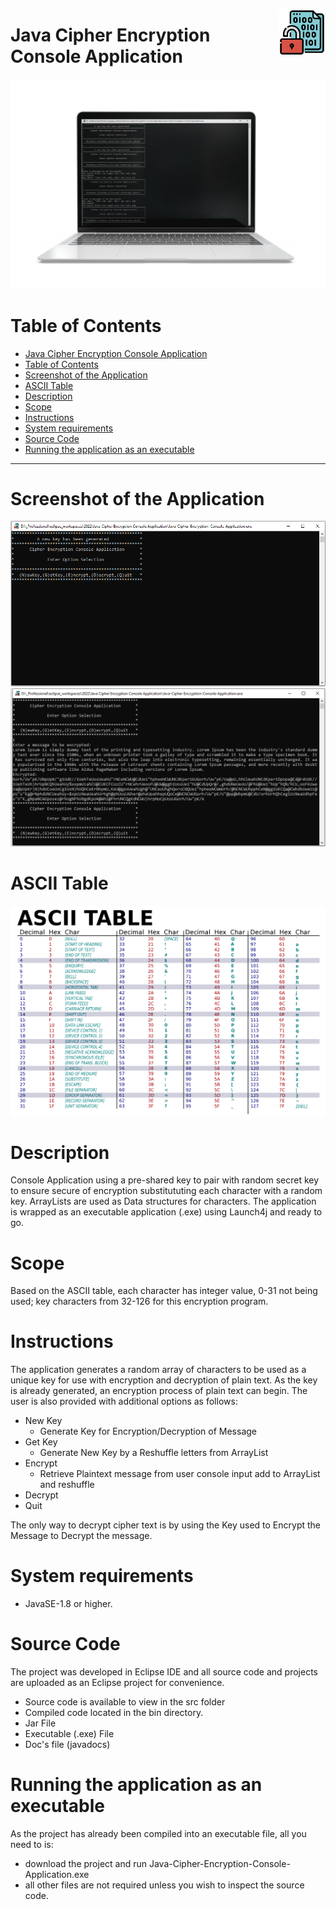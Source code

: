 <img src="images/encryption.png" width="75" align="right" alt="Java Logo" style="margin-bottom:10px"></a>

# Java Cipher Encryption Console Application

<p align="center" >
 <img src="images/caesar-cipher.png"  height="auto">
</p>

# Table of Contents

- [Java Cipher Encryption Console Application](#java-cipher-encryption-console-application)
- [Table of Contents](#table-of-contents)
- [Screenshot of the Application](#screenshot-of-the-application)
- [ASCII Table](#ascii-table)
- [Description](#description)
- [Scope](#scope)
- [Instructions](#instructions)
- [System requirements](#system-requirements)
- [Source Code](#source-code)
- [Running the application as an executable](#running-the-application-as-an-executable)

---

# Screenshot of the Application

<p align="center" >
 <img src="images/screenshot.PNG"  height="auto">
 <img src="images/screenshot2.PNG"  height="auto">
</p>

# ASCII Table

<p align="center" style="background-color: #fff" >
 <img src="images/ASCII-Table.png"  style="background-color:#fff" height="auto">
</p>

# Description

Console Application using a pre-shared key to pair with random secret key to ensure secure of encryption substitututing each character with a random key. ArrayLists are used as Data structures for characters.
The application is wrapped as an executable application (.exe) using Launch4j and ready to go.

# Scope

Based on the ASCII table, each character has integer value, 0-31 not being used; key characters from 32-126 for this encryption program.

# Instructions

The application generates a random array of characters to be used as a unique key for use with encryption and decryption of plain text.
As the key is already generated, an encryption process of plain text can begin. The user is also provided with additional options as follows:

- New Key
  - Generate Key for Encryption/Decryption of Message
- Get Key
  - Generate New Key by a Reshuffle letters from ArrayList
- Encrypt
  - Retrieve Plaintext message from user console input add to ArrayList and reshuffle
- Decrypt
- Quit

The only way to decrypt cipher text is by using the Key used to Encrypt the Message to Decrypt the message.

# System requirements

- JavaSE-1.8 or higher.

# Source Code

The project was developed in Eclipse IDE and all source code and projects are uploaded as an Eclipse project for convenience.

- Source code is available to view in the src folder
- Compiled code located in the bin directory.
- Jar File
- Executable (.exe) File
- Doc's file (javadocs)

# Running the application as an executable

As the project has already been compiled into an executable file, all you need to is:

- download the project and run Java-Cipher-Encryption-Console-Application.exe
- all other files are not required unless you wish to inspect the source code.
